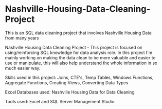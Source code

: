 # Nashville-Housing-Data-Cleaning-Project
This is an SQL data cleaning project that involves Nashville Housing Data from many years

Nashville Housing Data Cleaning Project - This project is focused on using/reinforcing SQL knowledge for data analysis role. In this project I´m mainly working on making the data clean to be more valuable and easier to use or manipulate, this will also help understand the whole information in so much easier way.

Skills used in this project: Joins, CTE's, Temp Tables, Windows Functions, Aggregate Functions, Creating Views, Converting Data Types

Excel Databases used: Nashville Housing Data for Data Cleaning

Tools used: Excel and SQL Server Management Studio
